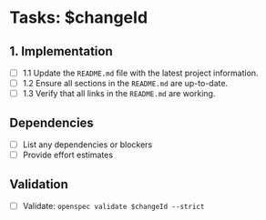 # Tasks: $changeId

## 1. Implementation
- [ ] 1.1 Update the `README.md` file with the latest project information.
- [ ] 1.2 Ensure all sections in the `README.md` are up-to-date.
- [ ] 1.3 Verify that all links in the `README.md` are working.

## Dependencies
- [ ] List any dependencies or blockers
- [ ] Provide effort estimates

## Validation
- [ ] Validate: `openspec validate $changeId --strict`
